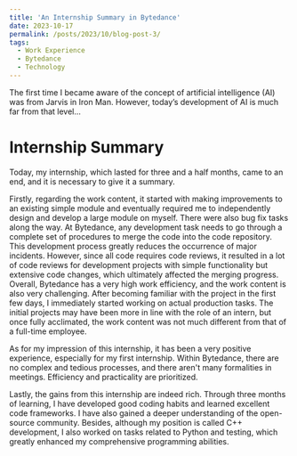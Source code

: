 ```yaml
---
title: 'An Internship Summary in Bytedance'
date: 2023-10-17
permalink: /posts/2023/10/blog-post-3/
tags:
  - Work Experience
  - Bytedance
  - Technology
---
```


The first time I became aware of the concept of artificial intelligence (AI) was from Jarvis in Iron Man. However, today’s development of AI is much far from that level...

Internship Summary
======
Today, my internship, which lasted for three and a half months, came to an end, and it is necessary to give it a summary.

Firstly, regarding the work content, it started with making improvements to an existing simple module and eventually required me to independently design and develop a large module on myself. There were also bug fix tasks along the way. At Bytedance, any development task needs to go through a complete set of procedures to merge the code into the code repository. This development process greatly reduces the occurrence of major incidents. However, since all code requires code reviews, it resulted in a lot of code reviews for development projects with simple functionality but extensive code changes, which ultimately affected the merging progress. Overall, Bytedance has a very high work efficiency, and the work content is also very challenging. After becoming familiar with the project in the first few days, I immediately started working on actual production tasks. The initial projects may have been more in line with the role of an intern, but once fully acclimated, the work content was not much different from that of a full-time employee.

As for my impression of this internship, it has been a very positive experience, especially for my first internship. Within Bytedance, there are no complex and tedious processes, and there aren't many formalities in meetings. Efficiency and practicality are prioritized.

Lastly, the gains from this internship are indeed rich. Through three months of learning, I have developed good coding habits and learned excellent code frameworks. I have also gained a deeper understanding of the open-source community. Besides, although my position is called C++ development, I also worked on tasks related to Python and testing, which greatly enhanced my comprehensive programming abilities.